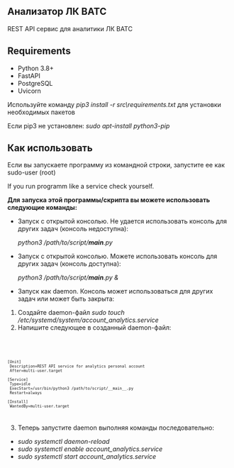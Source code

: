 <h2>Анализатор ЛК ВАТС</h2>

 REST API сервис для аналитики ЛК ВАТС

<h2>Requirements</h2>

 - Python 3.8+
 - FastAPI
 - PostgreSQL
 - Uvicorn

 Используйте команду *pip3 install -r src\requirements.txt* для установки необходимых пакетов

 Если pip3 не установлен: *sudo apt-install python3-pip*

<h2>Как использовать</h2>
 
Если вы запускаете программу из командной строки, запустите ее как sudo-user (root)
 
If you run programm like a service check yourself.
 
**Для запуска этой программы/скрипта вы можете использовать следующие команды:**
 
- Запуск с открытой консолью. Не удается использовать консоль для других задач (консоль недоступна):

  *python3 /path/to/script/__main__.py*

- Запуск с открытой консолью. Можете использовать консоль для других задач (консоль доступна):

  *python3 /path/to/script/__main__.py &*

- Запуск как daemon. Консоль может использоваться для других задач или может быть закрыта:

1. Создайте daemon-файл *sudo touch /etc/systemd/system/account_analytics.service*
2. Напишите следующее в созданный daemon-файл:
 
<code> <code>
 
    [Unit]
     Description=REST API service for analytics personal account
     After=multi-user.target

    [Service]
     Type=idle
     ExecStart=/usr/bin/python3 /path/to/script/__main__.py
     Restart=always

    [Install]
     WantedBy=multi-user.target
 
 </code></code>
 
3. Теперь запустите daemon выполняя команды последовательно:
  
 - *sudo systemctl daemon-reload*
 - *sudo systemctl enable account_analytics.service*
 - *sudo systemctl start account_analytics.service*
